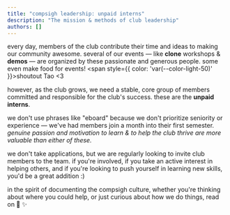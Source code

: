 ```yaml
---
title: "compsigh leadership: unpaid interns"
description: "The mission & methods of club leadership"
authors: []
---
```


every day, members of the club contribute their time and ideas to making our community awesome. several of our events — like **clone** workshops & **demos** — are organized by these passionate and generous people. some even make food for events! <span style={{ color: 'var(--color-light-50)' }}>shoutout Tao \<3</span>

however, as the club grows, we need a stable, core group of members committed and responsible for the club's success. these are the **unpaid interns**.

we don't use phrases like "eboard" because we don't prioritize seniority or experience — we've had members join a month into their first semester. *genuine passion and motivation to learn & to help the club thrive are more valuable than either of these.*

we don't take applications, but we are regularly looking to invite club members to the team. if you're involved, if you take an active interest in helping others, and if you're looking to push yourself in learning new skills, you'd be a great addition :)

in the spirit of documenting the compsigh culture, whether you're thinking about where you could help, or just curious about how we do things, read on 💛 ✨
